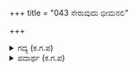 +++
title = "043 ಸೇರುವುದು ಭೀಮನಲಿ"

+++

<details><summary>ಗದ್ಯ (ಕ.ಗ.ಪ) </summary>

43. 'ಭೀಮನು ಅಹಂಕಾರಿ. ಅವನ ಜೊತೆಯಲ್ಲಿ ಹೊಂದಿಕೊಂಡು ಬದುಕಬೇಕು. ನೀನು ಮಹಾಪುರುಷನಾದರೆ, ನಕುಲ ಸಹದೇವರನ್ನು ರಕ್ಷಿಸಿ ನೋಡಿಕೋ. ದ್ರೌಪದಿಯ ಬಗೆಗೆ ಬೇಸರ ತಾಳದೆ, ಈ ಪರಿವಾರವನ್ನು ಕಾಪಾಡು ಅರ್ಜುನ' ಎಂದ ಧರ್ಮರಾಯ.
</details>

<details><summary>ಪದಾರ್ಥ (ಕ.ಗ.ಪ) </summary>

ಕಾರಣಿಕ-ಮಹಾಪುರುಷ, ಪವಾಡಪುರುಷ, ಆರಯ್ದು-ರಕ್ಷಿಸಿ
</details>
